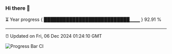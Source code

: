 ### Hi there 👋

⏳ Year progress { ███████████████████████████▁▁▁ } 92.91 %

---

⏰ Updated on Fri, 06 Dec 2024 01:24:10 GMT

![Progress Bar CI](https://github.com/liununu/liununu/workflows/Progress%20Bar%20CI/badge.svg)
